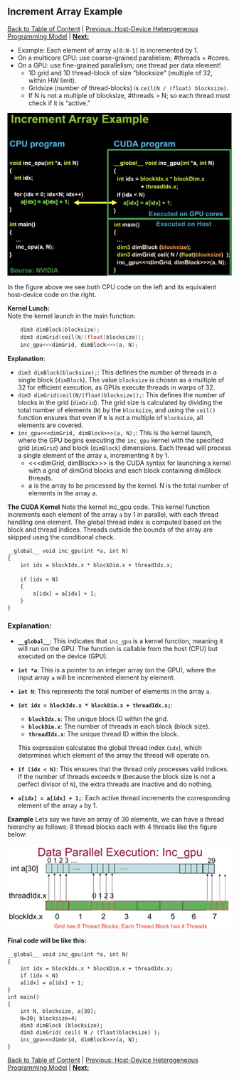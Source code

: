 ## Increment Array Example
[Back to Table of Content](../../Readme.md) | [Previous: Host-Device Heterogeneous Programming Model](2.Host-Device-Model.md) | **[Next:]()**

- Example: Each element of array `a[0:N-1]` is incremented by 1.
- On a multicore CPU: use coarse-grained parallelism; #threads = #cores.
- On a GPU: use fine-grained parallelism; one thread per data element!
  - 1D grid and 1D thread-block of size “blocksize” (multiple of 32, within HW limit).
  - Gridsize (number of thread-blocks) is `ceil(N / (float) blocksize)`.
  - If N is not a multiple of blocksize, #threads > N; so each thread must check if it is “active.”

![](./imgs/incr_arr_exp.png)

In the figure above we see both CPU code on the left and its equivalent host-device code on the right. 

**Kernel Lunch:**  
Note the kernel launch in the main function: 
```cpp
    dim3 dimBlock(blocksize);
    dim3 dimGrid(ceil(N/(float)blocksize));
    inc_gpu<<<dimGrid, dimBlock>>>(a, N);
```
**Explanation**:
- `dim3 dimBlock(blocksize);`: This defines the number of threads in a single block (`dimBlock`). The value `blocksize` is chosen as a multiple of 32 for efficient execution, as GPUs execute threads in warps of 32.
- `dim3 dimGrid(ceil(N/(float)blocksize));`: This defines the number of blocks in the grid (`dimGrid`). The grid size is calculated by dividing the total number of elements (`N`) by the `blocksize`, and using the `ceil()` function ensures that even if `N` is not a multiple of `blocksize`, all elements are covered.
- `inc_gpu<<<dimGrid, dimBlock>>>(a, N);`: This is the kernel launch, where the GPU begins executing the `inc_gpu` kernel with the specified grid (`dimGrid`) and block (`dimBlock`) dimensions. Each thread will process a single element of the array `a`, incrementing it by 1.
  - <<<dimGrid, dimBlock>>> is the CUDA syntax for launching a kernel with a grid of dimGrid blocks and each block containing dimBlock threads.
  - a is the array to be processed by the kernel. N is the total number of elements in the array a.

**The CUDA Kernel**
Note the kernel inc_gpu code. This kernel function increments each element of the array `a` by 1 in parallel, with each thread handling one element. The global thread index is computed based on the block and thread indices. Threads outside the bounds of the array are skipped using the conditional check. 

```
__global__ void inc_gpu(int *a, int N) 
{
    int idx = blockIdx.x * blockDim.x + threadIdx.x;

    if (idx < N) 
    {
        a[idx] = a[idx] + 1;
    }
}
```
### Explanation:

- **`__global__`**: This indicates that `inc_gpu` is a kernel function, meaning it will run on the GPU. The function is callable from the host (CPU) but executed on the device (GPU).
  
- **`int *a`**: This is a pointer to an integer array (on the GPU), where the input array `a` will be incremented element by element.
  
- **`int N`**: This represents the total number of elements in the array `a`.

- **`int idx = blockIdx.x * blockDim.x + threadIdx.x;`**: 
  - **`blockIdx.x`**: The unique block ID within the grid.
  - **`blockDim.x`**: The number of threads in each block (block size).
  - **`threadIdx.x`**: The unique thread ID within the block.
  
  This expression calculates the global thread index (`idx`), which determines which element of the array the thread will operate on.

- **`if (idx < N)`**: This ensures that the thread only processes valid indices. If the number of threads exceeds `N` (because the block size is not a perfect divisor of `N`), the extra threads are inactive and do nothing.

- **`a[idx] = a[idx] + 1;`**: Each active thread increments the corresponding element of the array `a` by 1.

**Example**
Lets say we have an array of 30 elements, we can have a thread hierarchy as follows: 8 thread blocks each with 4 threads like the figure below:

![incr_arr_exp](./imgs/inc_gpu_DPE.png)

**Final code will be like this:**

```
__global__ void inc_gpu(int *a, int N)
{ 
    int idx = blockIdx.x * blockDim.x + threadIdx.x;
    if (idx < N)
    a[idx] = a[idx] + 1;
}
int main()
{
    int N, blocksize, a[30];
    N=30; blocksize=4;
    dim3 dimBlock (blocksize);
    dim3 dimGrid( ceil( N / (float)blocksize) );
    inc_gpu<<<dimGrid, dimBlock>>>(a, N);
}
```



[Back to Table of Content](../../Readme.md) | [Previous: Host-Device Heterogeneous Programming Model](2.Host-Device-Model.md) | **[Next:]()**
